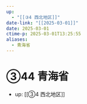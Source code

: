 ```yaml
---
up:
  - "[[③4 西北地区]]"
date-link: "[[2025-03-01]]"
date: 2025-03-01
ctime-p: 2025-03-01T13:25:55
aliases:
  - 青海省
---
```


# ③44 青海省

- up: [[③4 西北地区]]
